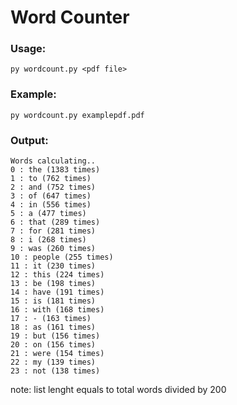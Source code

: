 # Word Counter


### Usage:
```
py wordcount.py <pdf file>
```

### Example:
```
py wordcount.py examplepdf.pdf
```

### Output:
```
Words calculating..
0 : the (1383 times)
1 : to (762 times)
2 : and (752 times)
3 : of (647 times)
4 : in (556 times)
5 : a (477 times)
6 : that (289 times)
7 : for (281 times)
8 : i (268 times)
9 : was (260 times)
10 : people (255 times)
11 : it (230 times)
12 : this (224 times)
13 : be (198 times)
14 : have (191 times)
15 : is (181 times)
16 : with (168 times)
17 : - (163 times)
18 : as (161 times)
19 : but (156 times)
20 : on (156 times)
21 : were (154 times)
22 : my (139 times)
23 : not (138 times)
```
note: list lenght equals to total words divided by 200
